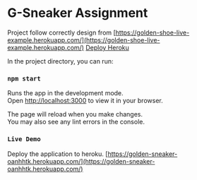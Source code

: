 # G-Sneaker Assignment

Project follow correctly design from [https://golden-shoe-live-example.herokuapp.com/](https://golden-shoe-live-example.herokuapp.com/)
[Deploy Heroku](https://golden-sneaker-oanhhtk.herokuapp.com/)

In the project directory, you can run:

### `npm start`

Runs the app in the development mode.\
Open [http://localhost:3000](http://localhost:3000) to view it in your browser.

The page will reload when you make changes.\
You may also see any lint errors in the console.

### `Live Demo`

Deploy the application to heroku.
[https://golden-sneaker-oanhhtk.herokuapp.com/](https://golden-sneaker-oanhhtk.herokuapp.com/)
